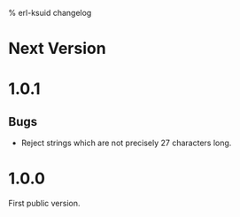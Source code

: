 % erl-ksuid changelog

# Next Version

# 1.0.1
## Bugs
- Reject strings which are not precisely 27 characters long.

# 1.0.0
First public version.
